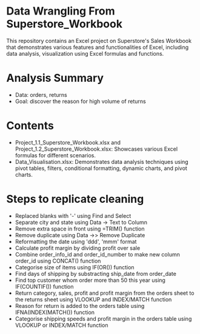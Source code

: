 # Data Wrangling From Superstore_Workbook
This repository contains an Excel project on Superstore's Sales Workbook that demonstrates various features and functionalities of Excel, including data analysis, visualization using Excel formulas and functions.

# Analysis Summary
* Data: orders, returns
* Goal: discover the reason for high volume of returns

# Contents
* Project_1.1_Superstore_Workbook.xlsx and Project_1.2_Superstore_Workbook.xlsx: Showcases various Excel formulas for different scenarios.
* Data_Visualisation.xlsx: Demonstrates data analysis techniques using pivot tables, filters, conditional formatting, dynamic charts, and pivot charts.

# Steps to replicate cleaning
* Replaced blanks with '-' using Find and Select
* Separate city and state using Data -> Text to Column
* Remove extra space in front using =TRIM() function
* Remove duplicate using Data ->> Remove Duplicate
* Reformatting the date using  'ddd', 'mmm' format
* Calculate profit margin by dividing profit over sale
* Combine order_info_id and order_id_number to make new column order_id using CONCAT() function
* Categorise size of items using IF(OR()) function
* Find days of shipping by substracting ship_date from order_date
* Find top customer whom order more than 50 this year using IF(COUNTIF()) function
* Return category, sales, profit and profit margin from the orders sheet to the returns sheet using VLOOKUP and INDEX/MATCH function
* Reason for return is added to the orders table using IFNA(INDEX(MATCH()) function
* Categorise shipping speeds and profit margin in the orders table using VLOOKUP or INDEX/MATCH function

